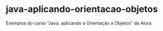# java-aplicando-orientacao-objetos
Exemplos do curso "Java: aplicando a Orientação a Objetos" da Alura
